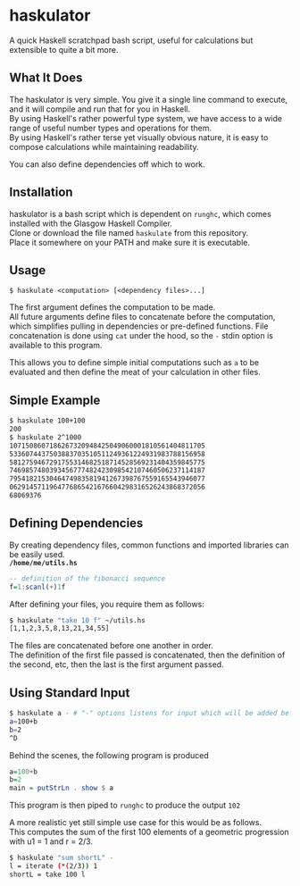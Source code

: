 # haskulator
A quick Haskell scratchpad bash script, useful for calculations but extensible to quite a bit more.

## What It Does
The haskulator is very simple. You give it a single line command to execute, and it will compile and run that for you in Haskell.  
By using Haskell's rather powerful type system, we have access to a wide range of useful number types and operations for them.  
By using Haskell's rather terse yet visually obvious nature, it is easy to compose calculations while maintaining readability.  

You can also define dependencies off which to work.

## Installation
haskulator is a bash script which is dependent on `runghc`, which comes installed with the Glasgow Haskell Compiler.  
Clone or download the file named `haskulate` from this repository.  
Place it somewhere on your PATH and make sure it is executable.

## Usage
```
$ haskulate <computation> [<dependency files>...]
```
The first argument defines the computation to be made.  
All future arguments define files to concatenate before the computation, which simplifies pulling in dependencies or pre-defined functions. File concatenation is done using `cat` under the hood, so the `-` stdin option is available to this program.

This allows you to define simple initial computations such as `a` to be evaluated and then define the meat of your calculation in other files.

## Simple Example
```sh
$ haskulate 100+100
200
$ haskulate 2^1000
1071508607186267320948425049060001810561404811705
5336074437503883703510511249361224931983788156958
5812759467291755314682518714528569231404359845775
7469857480393456777482423098542107460506237114187
7954182153046474983581941267398767559165543946077
0629145711964776865421676604298316526243868372056
68069376
```

## Defining Dependencies
By creating dependency files, common functions and imported libraries can be easily used.  
**`/home/me/utils.hs`**
```haskell
-- definition of the fibonacci sequence
f=1:scanl(+)1f
```
After defining your files, you require them as follows:
```sh
$ haskulate "take 10 f" ~/utils.hs
[1,1,2,3,5,8,13,21,34,55]
```
The files are concatenated before one another in order.  
The definition of the first file passed is concatenated, then the definition of the second, etc, then the last is the first argument passed.

## Using Standard Input
```sh
$ haskulate a - # "-" options listens for input which will be added before the final evaluation
a=100+b
b=2
^D
```
Behind the scenes, the following program is produced
```haskell
a=100+b
b=2
main = putStrLn . show $ a
```
This program is then piped to `runghc` to produce the output `102`

A more realistic yet still simple use case for this would be as follows.  
This computes the sum of the first 100 elements of a geometric progression with u1 = 1 and r = 2/3.
```sh
$ haskulate "sum shortL" -
l = iterate (*(2/3)) 1
shortL = take 100 l
```
